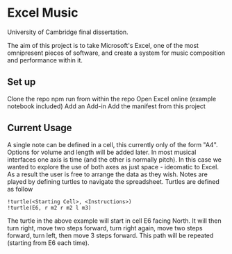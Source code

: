 # Excel Music

University of Cambridge final dissertation.

The aim of this project is to take Microsoft's Excel, one of the most omnipresent pieces of software, and create a system for music composition and performance within it.

## Set up

Clone the repo
npm run from within the repo
Open Excel online (example notebook included)
Add an Add-in
Add the manifest from this project

## Current Usage

A single note can be defined in a cell, this currently only of the form "A4". Options for volume and length will be added later.
In most musical interfaces one axis is time (and the other is normally pitch). In this case we wanted to explore the use of both axes as just space - ideomatic to Excel. As a result the user is free to arrange the data as they wish.
Notes are played by defining turtles to navigate the spreadsheet. Turtles are defined as follow

```
!turtle(<Starting Cell>, <Instructions>)
!turtle(E6, r m2 r m2 l m3)
```
The turtle in the above example will start in cell E6 facing North. It will then turn right, move two steps forward, turn right again, move two steps forward, turn left, then move 3 steps forward. This path will be repeated (starting from E6 each time). 
